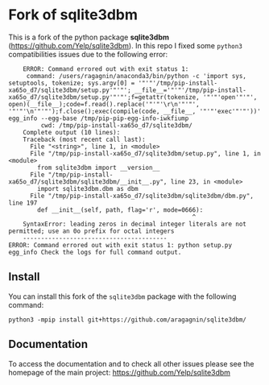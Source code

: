 Fork of sqlite3dbm
==================

This is a fork of the python package **sqlite3dbm** (https://github.com/Yelp/sqlite3dbm). In this repo I fixed some `python3` compatibilities issues due to the following error:

```
    ERROR: Command errored out with exit status 1:
     command: /users/ragagnin/anaconda3/bin/python -c 'import sys, setuptools, tokenize; sys.argv[0] = '"'"'/tmp/pip-install-xa65o_d7/sqlite3dbm/setup.py'"'"'; __file__='"'"'/tmp/pip-install-xa65o_d7/sqlite3dbm/setup.py'"'"';f=getattr(tokenize, '"'"'open'"'"', open)(__file__);code=f.read().replace('"'"'\r\n'"'"', '"'"'\n'"'"');f.close();exec(compile(code, __file__, '"'"'exec'"'"'))' egg_info --egg-base /tmp/pip-pip-egg-info-iwkfiump
         cwd: /tmp/pip-install-xa65o_d7/sqlite3dbm/
    Complete output (10 lines):
    Traceback (most recent call last):
      File "<string>", line 1, in <module>
      File "/tmp/pip-install-xa65o_d7/sqlite3dbm/setup.py", line 1, in <module>
        from sqlite3dbm import __version__
      File "/tmp/pip-install-xa65o_d7/sqlite3dbm/sqlite3dbm/__init__.py", line 23, in <module>
        import sqlite3dbm.dbm as dbm
      File "/tmp/pip-install-xa65o_d7/sqlite3dbm/sqlite3dbm/dbm.py", line 197
        def __init__(self, path, flag='r', mode=0666):
                                                   ^
    SyntaxError: leading zeros in decimal integer literals are not permitted; use an 0o prefix for octal integers
    ----------------------------------------
ERROR: Command errored out with exit status 1: python setup.py egg_info Check the logs for full command output.
```

Install
-------

You can install this fork of the `sqlite3dbm` package with the following command:

```python3 -mpip install git+https://github.com/aragagnin/sqlite3dbm/```


Documentation
-------

To access the documentation and to check all other issues please see the homepage of the main project:  https://github.com/Yelp/sqlite3dbm

